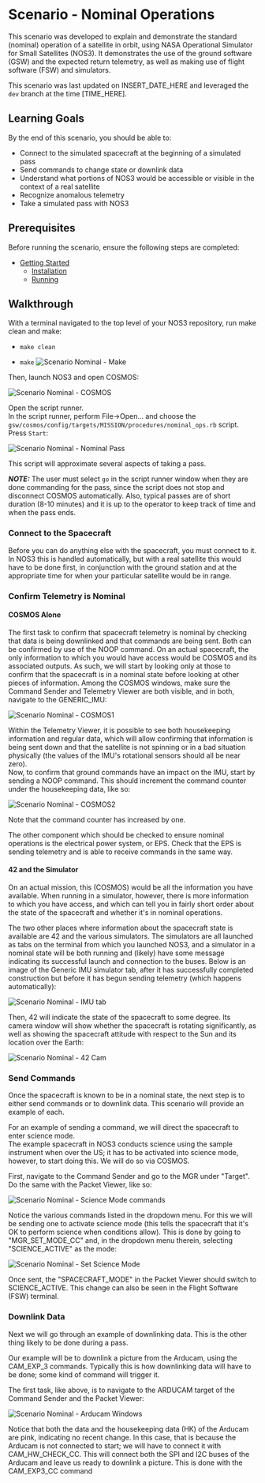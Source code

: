 # Scenario - Nominal Operations

This scenario was developed to explain and demonstrate the standard (nominal) operation of a satellite in orbit, using NASA Operational Simulator for Small Satellites (NOS3).
It demonstrates the use of the ground software (GSW) and the expected return telemetry, as well as making use of flight software (FSW) and simulators.

This scenario was last updated on INSERT_DATE_HERE and leveraged the `dev` branch at the time [TIME_HERE].

## Learning Goals

By the end of this scenario, you should be able to:
 * Connect to the simulated spacecraft at the beginning of a simulated pass
 * Send commands to change state or downlink data
 * Understand what portions of NOS3 would be accessible or visible in the context of a real satellite
 * Recognize anomalous telemetry
 * Take a simulated pass with NOS3

## Prerequisites

Before running the scenario, ensure the following steps are completed:
* [Getting Started](./Getting_Started.md)
  * [Installation](./Getting_Started.md#installation)
  * [Running](./Getting_Started.md#running)


## Walkthrough

With a terminal navigated to the top level of your NOS3 repository, run make clean and make:
 * `make clean`


 * `make`
![Scenario Nominal - Make](./_static/scenario_demo/scenario_demo_make.png)

Then, launch NOS3 and open COSMOS:

![Scenario Nominal - COSMOS](./_static/scenario_demo/scenario_demo_cosmos.png)

Open the script runner.  
In the script runner, perform File->Open... and choose the `gsw/cosmos/config/targets/MISSION/procedures/nominal_ops.rb` script.  
Press `Start`:

![Scenario Nominal - Nominal Pass](./_static/scenario_demo/scenario_nominal.png)

This script will approximate several aspects of taking a pass. 

**_NOTE:_** The user must select `go` in the script runner window when they are done commanding for the pass, since the script does not stop and disconnect COSMOS automatically.
Also, typical passes are of short duration (8-10 minutes) and it is up to the operator to keep track of time and when the pass ends.

### Connect to the Spacecraft

Before you can do anything else with the spacecraft, you must connect to it.  In NOS3 this is handled automatically, but with a real satellite this would have to be done first, in conjunction with the ground station and at the appropriate time for when your particular satellite would be in range.

### Confirm Telemetry is Nominal

#### COSMOS Alone

The first task to confirm that spacecraft telemetry is nominal by checking that data is being downlinked and that commands are being sent.  Both can be confirmed by use of the NOOP command.
On an actual spacecraft, the only information to which you would have access would be COSMOS and its associated outputs.  As such, we will start by looking only at those to confirm that the spacecraft is in a nominal state before looking at other pieces of information.
Among the COSMOS windows, make sure the Command Sender and Telemetry Viewer are both visible, and in both, navigate to the GENERIC_IMU:

![Scenario Nominal - COSMOS1](./_static/scenario_nominal_ops/COSMOS_before_test.png)

Within the Telemetry Viewer, it is possible to see both housekeeping information and regular data, which will allow confirming that information is being sent down and that the satellite is not spinning or in a bad situation physically (the values of the IMU's rotational sensors should all be near zero).  
Now, to confirm that ground commands have an impact on the IMU, start by sending a NOOP command.  This should increment the command counter under the housekeeping data, like so:

![Scenario Nominal - COSMOS2](./_static/scenario_nominal_ops/COSMOS_after_test.png)

Note that the command counter has increased by one.

The other component which should be checked to ensure nominal operations is the electrical power system, or EPS.  Check that the EPS is sending telemetry and is able to receive commands in the same way.

#### 42 and the Simulator

On an actual mission, this (COSMOS) would be all the information you have available.  When running in a simulator, however, there is more information to which you have access, and which can tell you in fairly short order about the state of the spacecraft and whether it's in nominal operations. 

The two other places where information about the spacecraft state is available are 42 and the various simulators.  The simulators are all launched as tabs on the terminal from which you launched NOS3, and a simulator in a nominal state will be both running and (likely) have some message indicating its successful launch and connection to the buses.  Below is an image of the Generic IMU simulator tab, after it has successfully completed construction but before it has begun sending telemetry (which happens automatically):

![Scenario Nominal - IMU tab](./_static/scenario_nominal_ops/IMU_Success.png)

Then, 42 will indicate the state of the spacecraft to some degree.  Its camera window will show whether the spacecraft is rotating significantly, as well as showing the spacecraft attitude with respect to the Sun and its location over the Earth:  

![Scenario Nominal - 42 Cam](./_static/scenario_nominal_ops/42_Nominal.png)

### Send Commands

Once the spacecraft is known to be in a nominal state, the next step is to either send commands or to downlink data.  This scenario will provide an example of each.

For an example of sending a command, we will direct the spacecraft to enter science mode.  
The example spacecraft in NOS3 conducts science using the sample instrument when over the US; it has to be activated into science mode, however, to start doing this.  We will do so via COSMOS.  

First, navigate to the Command Sender and go to the MGR under "Target".  Do the same with the Packet Viewer, like so:

![Scenario Nominal - Science Mode commands](./_static/scenario_nominal_ops/MGR_cmd_and_tlm.png)

Notice the various commands listed in the dropdown menu.  For this we will be sending one to activate science mode (this tells the spacecraft that it's OK to perform science when conditions allow).  This is done by going to "MGR_SET_MODE_CC" and, in the dropdown menu therein, selecting "SCIENCE_ACTIVE" as the mode:

![Scenario Nominal - Set Science Mode](./_static/scenario_nominal_ops/Science_Mode_cmd.png)

Once sent, the "SPACECRAFT_MODE" in the Packet Viewer should switch to SCIENCE_ACTIVE.  This change can also be seen in the Flight Software (FSW) terminal.

### Downlink Data

Next we will go through an example of downlinking data.  This is the other thing likely to be done during a pass. 

Our example will be to downlink a picture from the Arducam, using the CAM_EXP_3 commands.  Typically this is how downlinking data will have to be done; some kind of command will trigger it.  

The first task, like above, is to navigate to the ARDUCAM target of the Command Sender and the Packet Viewer:

![Scenario Nominal - Arducam Windows](./_static/scenario_nominal_ops/CAM_cmd_and_tlm.png)

Notice that both the data and the housekeeping data (HK) of the Arducam are pink, indicating no recent change.  In this case, that is because the Arducam is not connected to start; we will have to connect it with CAM_HW_CHECK_CC.  This will connect both the SPI and I2C buses of the Arducam and leave us ready to downlink a picture.  This is done with the CAM_EXP3_CC command






